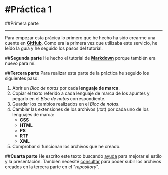 
#**Práctica 1**
===============


##Primera parte
_______________
Para empezar esta prácica lo primero que he hecho ha sido crearme una cuente en [**GitHub**](www.github.com). Como era la primera vez que utilizaba este servicio, he leído la guía y he seguido los pasos del tutorial.

##__Segunda parte__
He hecho el tutorial de [**Markdown**](www.markdowntutorial.com) porque también era nuevo para mí.

##__Tercera parte__
Para realizar esta parte de la práctica he seguido los siguientes paso:   
 1. Abrir un _Bloc de notas_ por cada **lenguaje de marca**.
 2. Copiar el texto referido a cada lenguaje de marca de los apuntes y pegarlo en el _Bloc de notas_ correspondiente.
 3. Guardar los cambios realizados en el _Bloc de notas_.
 4. Cambiar las extensiones de los archivos (.txt) por cada uno de los lenguajes de marca:
    * **CSS**
    * **HTML**
    * **PS**
    * **RTF**
    * **XML**
 5. Comprobar si funcionan los archivos que he creado.

##__Cuarta parte__
He escrito este texto buscando [ayuda][Mejorar Markdown] para mejorar el estilo y la presentación. También necesité [consultar][Duda GitHub] para poder subir los archivos creados en la tercera parte en el "_repository_".
 
[Mejorar Markdown]: https://support.discordapp.com/hc/es/articles/210298617-Markdown-de-texto-b%C3%A1sico-Formato-de-Chat-Negrilla-It%C3%A1lico-Subrayado-
[Duda GitHub]: https://help.github.com/articles/adding-a-file-to-a-repository/
